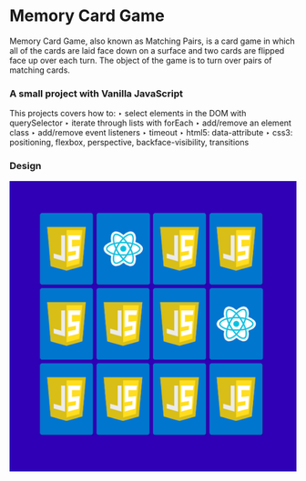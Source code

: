 # Memory Card Game

Memory Card Game, also known as Matching Pairs, is a card game in which all of the cards are laid face down on a surface and two cards are flipped face up over each turn. The object of the game is to turn over pairs of matching cards.

### A small project with Vanilla JavaScript

This projects covers how to:
‣ select elements in the DOM with querySelector
‣ iterate through lists with forEach
‣ add/remove an element class
‣ add/remove event listeners
‣ timeout
‣ html5: data-attribute
‣ css3: positioning, flexbox, perspective, backface-visibility, transitions

### Design

![memory-game-design](img/memory-game-design.png)
